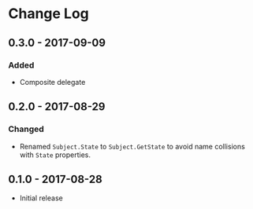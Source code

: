 # Change Log


## 0.3.0 - 2017-09-09

### Added

- Composite delegate


## 0.2.0 - 2017-08-29

### Changed

- Renamed `Subject.State` to `Subject.GetState` to avoid name collisions with `State` properties.


## 0.1.0 - 2017-08-28

- Initial release
